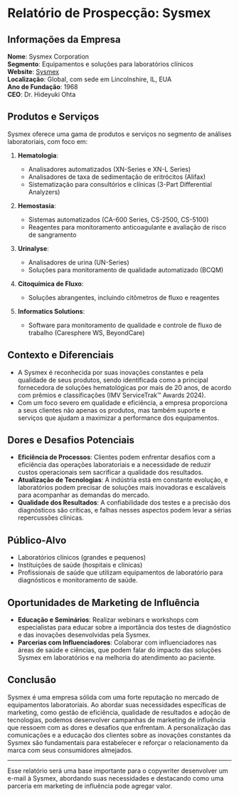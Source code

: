 # Relatório de Prospecção: Sysmex

## Informações da Empresa
**Nome**: Sysmex Corporation  
**Segmento**: Equipamentos e soluções para laboratórios clínicos  
**Website**: [Sysmex](http://www.sysmex.com)  
**Localização**: Global, com sede em Lincolnshire, IL, EUA  
**Ano de Fundação**: 1968  
**CEO**: Dr. Hideyuki Ohta

## Produtos e Serviços
Sysmex oferece uma gama de produtos e serviços no segmento de análises laboratoriais, com foco em:

1. **Hematologia**:
   - Analisadores automatizados (XN-Series e XN-L Series)
   - Analisadores de taxa de sedimentação de eritrócitos (Alifax)
   - Sistematização para consultórios e clínicas (3-Part Differential Analyzers)

2. **Hemostasia**:
   - Sistemas automatizados (CA-600 Series, CS-2500, CS-5100)
   - Reagentes para monitoramento anticoagulante e avaliação de risco de sangramento

3. **Urinalyse**:
   - Analisadores de urina (UN-Series)
   - Soluções para monitoramento de qualidade automatizado (BCQM)

4. **Citoquímica de Fluxo**:
   - Soluções abrangentes, incluindo citômetros de fluxo e reagentes

5. **Informatics Solutions**:
   - Software para monitoramento de qualidade e controle de fluxo de trabalho (Caresphere WS, BeyondCare)

## Contexto e Diferenciais
- A Sysmex é reconhecida por suas inovações constantes e pela qualidade de seus produtos, sendo identificada como a principal fornecedora de soluções hematológicas por mais de 20 anos, de acordo com prêmios e classificações (IMV ServiceTrak™ Awards 2024).
- Com um foco severo em qualidade e eficiência, a empresa proporciona a seus clientes não apenas os produtos, mas também suporte e serviços que ajudam a maximizar a performance dos equipamentos.

## Dores e Desafios Potenciais
- **Eficiência de Processos**: Clientes podem enfrentar desafios com a eficiência das operações laboratoriais e a necessidade de reduzir custos operacionais sem sacrificar a qualidade dos resultados.
- **Atualização de Tecnologias**: A indústria está em constante evolução, e laboratórios podem precisar de soluções mais inovadoras e escaláveis para acompanhar as demandas do mercado.
- **Qualidade dos Resultados**: A confiabilidade dos testes e a precisão dos diagnósticos são críticas, e falhas nesses aspectos podem levar a sérias repercussões clínicas.

## Público-Alvo
- Laboratórios clínicos (grandes e pequenos)
- Instituições de saúde (hospitais e clínicas)
- Profissionais de saúde que utilizam equipamentos de laboratório para diagnósticos e monitoramento de saúde.

## Oportunidades de Marketing de Influência
- **Educação e Seminários**: Realizar webinars e workshops com especialistas para educar sobre a importância dos testes de diagnóstico e das inovações desenvolvidas pela Sysmex.
- **Parcerias com Influenciadores**: Colaborar com influenciadores nas áreas de saúde e ciências, que podem falar do impacto das soluções Sysmex em laboratórios e na melhoria do atendimento ao paciente.

## Conclusão
Sysmex é uma empresa sólida com uma forte reputação no mercado de equipamentos laboratoriais. Ao abordar suas necessidades específicas de marketing, como gestão de eficiência, qualidade de resultados e adoção de tecnologias, podemos desenvolver campanhas de marketing de influência que ressoem com as dores e desafios que enfrentam. A personalização das comunicações e a educação dos clientes sobre as inovações constantes da Sysmex são fundamentais para estabelecer e reforçar o relacionamento da marca com seus consumidores almejados. 

---

Esse relatório será uma base importante para o copywriter desenvolver um e-mail à Sysmex, abordando suas necessidades e destacando como uma parceria em marketing de influência pode agregar valor.